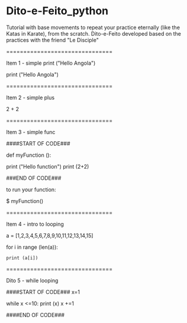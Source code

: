 # Dito-e-Feito_python

Tutorial with base movements to repeat your practice eternally (like the Katas in Karate), from the scratch.
Dito-e-Feito developed based on the practices with the friend "Le Disciple"


===============================

Item 1 - simple print ("Hello Angola")

print ("Hello Angola")

===============================

Item 2 - simple plus

2 + 2

===============================

Item 3 - simple func

####START OF CODE###

def myFunction ():

print ("Hello function")
  print (2+2)

###END OF CODE###

to run your function:

$ myFunction()

===============================

Item 4 - intro to looping

a = [1,2,3,4,5,6,7,8,9,10,11,12,13,14,15]

for i in range (len(a)):

    print (a[i])

===============================

Dito 5 - while looping

####START OF CODE###
x=1

while x <=10:
    print (x)
    x +=1

    
####END OF CODE###
